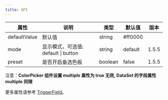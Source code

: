```yaml
---
title: API
---
```


属性 | 说明 | 类型 | 默认值 | 版本 |
-----|-----|-----|------ | ------  |
defaultValue | 默认值 | string | #ff0000 | |
mode            | 显示模式，可选值: default \| button  | string | default | 1.5.5 |
preset          | 是否开启备选色板                     | boolean | false | 1.5.5 |

注意：**ColorPicker 组件设置 multiple 属性为 true 无效, DataSet 的字段属性 multiple 同理**

更多属性请参考 [TriggerField](/zh/procmp/abstract/trigger-field/#TriggerField)。

